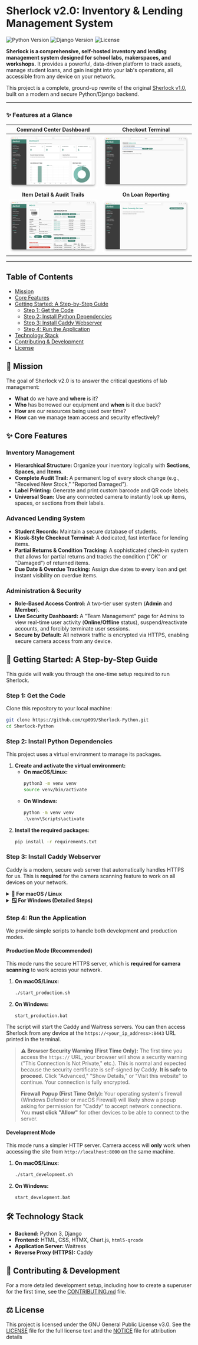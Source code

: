 # Sherlock v2.0: Inventory & Lending Management System

![Python Version](https://img.shields.io/badge/python-3.11+-blue.svg)
![Django Version](https://img.shields.io/badge/django-5.x-green.svg)
![License](https://img.shields.io/badge/License-GPLv3-blue.svg)

**Sherlock is a comprehensive, self-hosted inventory and lending management system designed for school labs, makerspaces, and workshops.** It provides a powerful, data-driven platform to track assets, manage student loans, and gain insight into your lab's operations, all accessible from any device on your network.

This project is a complete, ground-up rewrite of the original [Sherlock v1.0](https://github.com/Atal-Lab-DPSBS/Sherlock), built on a modern and secure Python/Django backend.

---

### ✨ Features at a Glance

| Command Center Dashboard | Checkout Terminal |
| :---: | :---: |
| ![Dashboard Screenshot](.github/assets/dashboard.png) | ![Checkout Terminal Screenshot](.github/assets/checkout-terminal.png) |
| **Item Detail & Audit Trails** | **On Loan Reporting** |
| ![Item Detail Screenshot](.github/assets/item-detail.png) | ![On Loan Reporting](.github/assets/on-loan-report.png) |

---

## Table of Contents
- [Mission](#-mission)
- [Core Features](#-core-features)
- [Getting Started: A Step-by-Step Guide](#-getting-started-a-step-by-step-guide)
  - [Step 1: Get the Code](#step-1-get-the-code)
  - [Step 2: Install Python Dependencies](#step-2-install-python-dependencies)
  - [Step 3: Install Caddy Webserver](#step-3-install-caddy-webserver)
  - [Step 4: Run the Application](#step-4-run-the-application)
- [Technology Stack](#️-technology-stack)
- [Contributing & Development](#-contributing--development)
- [License](#️-license)

## 🌟 Mission

The goal of Sherlock v2.0 is to answer the critical questions of lab management:
*   **What** do we have and **where** is it?
*   **Who** has borrowed our equipment and **when** is it due back?
*   **How** are our resources being used over time?
*   **How** can we manage team access and security effectively?

## ✨ Core Features

### Inventory Management
*   **Hierarchical Structure:** Organize your inventory logically with **Sections**, **Spaces**, and **Items**.
*   **Complete Audit Trail:** A permanent log of every stock change (e.g., "Received New Stock," "Reported Damaged").
*   **Label Printing:** Generate and print custom barcode and QR code labels.
*   **Universal Scan:** Use any connected camera to instantly look up items, spaces, or sections from their labels.

### Advanced Lending System
*   **Student Records:** Maintain a secure database of students.
*   **Kiosk-Style Checkout Terminal:** A dedicated, fast interface for lending items.
*   **Partial Returns & Condition Tracking:** A sophisticated check-in system that allows for partial returns and tracks the condition ("OK" or "Damaged") of returned items.
*   **Due Date & Overdue Tracking:** Assign due dates to every loan and get instant visibility on overdue items.

### Administration & Security
*   **Role-Based Access Control:** A two-tier user system (**Admin** and **Member**).
*   **Live Security Dashboard:** A "Team Management" page for Admins to view real-time user activity (**Online/Offline** status), suspend/reactivate accounts, and forcibly terminate user sessions.
*   **Secure by Default:** All network traffic is encrypted via HTTPS, enabling secure camera access from any device.

## 🚀 Getting Started: A Step-by-Step Guide

This guide will walk you through the one-time setup required to run Sherlock.

### Step 1: Get the Code

Clone this repository to your local machine:
```bash
git clone https://github.com/cp099/Sherlock-Python.git
cd Sherlock-Python
```

### Step 2: Install Python Dependencies

This project uses a virtual environment to manage its packages.

1.  **Create and activate the virtual environment:**
    *   **On macOS/Linux:**
        ```bash
        python3 -m venv venv
        source venv/bin/activate
        ```
    *   **On Windows:**
        ```cmd
        python -m venv venv
        .\venv\Scripts\activate
        ```
2.  **Install the required packages:**
    ```bash
    pip install -r requirements.txt
    ```

### Step 3: Install Caddy Webserver

Caddy is a modern, secure web server that automatically handles HTTPS for us. This is **required** for the camera scanning feature to work on all devices on your network.

<details>
<summary><strong>🔵 For macOS / Linux</strong></summary>

The easiest way is to use a package manager.
*   **With Homebrew (macOS):** `brew install caddy`
*   **With `apt` (Debian/Ubuntu):** Follow the official instructions [here](https://caddyserver.com/docs/install#debian-ubuntu-raspbian).

After installation, verify it by opening a new terminal and running `caddy version`.
</details>

<details>
<summary><strong>
🪟 For Windows (Detailed Steps)
</strong></summary>

Setting up a command-line tool on Windows requires a few extra steps. Please follow these carefully.

1.  **Download Caddy:**
    *   Go to the official download page: [**caddyserver.com/download**](https://caddyserver.com/download).
    *   Select the latest version for the **Windows amd64** platform.
    *   This will download a file named something like `caddy_2.x.x_windows_amd64.exe`.

2.  **Unblock the File:**
    *   Windows automatically "blocks" executables downloaded from the internet. We must unblock it.
    *   Find the downloaded file in your Downloads folder, **right-click** it, and select **Properties**.
    *   At the bottom of the General tab, you should see a security warning. **Check the "Unblock" checkbox** and click **OK**.

3.  **Place and Rename the File:**
    *   Rename the file to `caddy.exe`.
    *   Create a new folder on your C: drive called `C:\Caddy`.
    *   Move `caddy.exe` into this `C:\Caddy` folder.

4.  **Add Caddy to the System PATH:**
    *   This is the most critical step. It allows you to run `caddy` from any terminal.
    *   Press the Windows key and search for **"Edit the system environment variables"**. Open it.
    *   In the window that appears, click the **"Environment Variables..."** button.
    *   In the bottom box, under "System variables," find and select the variable named **`Path`**.
    *   Click **"Edit..."**.
    *   Click **"New"** and type in the path to your new folder: `C:\Caddy`.
    *   Click **OK** on all three windows to save your changes.

5.  **Verify the Installation:**
    *   **Close and reopen** your terminal (Command Prompt or PowerShell).
    *   Run the command `caddy version`. If it prints a version number, you have successfully installed Caddy!

</details>

### Step 4: Run the Application

We provide simple scripts to handle both development and production modes.

#### Production Mode (Recommended)

This mode runs the secure HTTPS server, which is **required for camera scanning** to work across your network.

1.  **On macOS/Linux:**
    ```bash
    ./start_production.sh
    ```
2.  **On Windows:**
    ```batch
    start_production.bat
    ```

The script will start the Caddy and Waitress servers. You can then access Sherlock from any device at the `https://<your_ip_address>:8443` URL printed in the terminal.

> **⚠️ Browser Security Warning (First Time Only):**
> The first time you access the `https://` URL, your browser will show a security warning ("This Connection Is Not Private," etc.). This is normal and expected because the security certificate is self-signed by Caddy. **It is safe to proceed.** Click "Advanced," "Show Details," or "Visit this website" to continue. Your connection is fully encrypted.
>
> **Firewall Popup (First Time Only):**
> Your operating system's firewall (Windows Defender or macOS Firewall) will likely show a popup asking for permission for "Caddy" to accept network connections. You **must click "Allow"** for other devices to be able to connect to the server.

#### Development Mode

This mode runs a simpler HTTP server. Camera access will **only** work when accessing the site from `http://localhost:8000` on the same machine.

1.  **On macOS/Linux:**
    ```bash
    ./start_development.sh
    ```
2.  **On Windows:**
    ```batch
    start_development.bat
    ```

## 🛠️ Technology Stack
*   **Backend:** Python 3, Django
*   **Frontend:** HTML, CSS, HTMX, Chart.js, `html5-qrcode`
*   **Application Server:** Waitress
*   **Reverse Proxy (HTTPS):** Caddy

## 🤝 Contributing & Development
For a more detailed development setup, including how to create a superuser for the first time, see the [CONTRIBUTING.md](CONTRIBUTING.md) file.

## ⚖️ License

This project is licensed under the GNU General Public License v3.0. See the [LICENSE](LICENSE) file for the full license text and the [NOTICE](NOTICE) file for attribution details